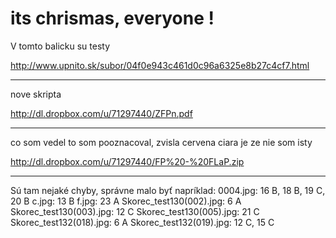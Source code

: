 # its chrismas, everyone !

V tomto balicku su testy

http://www.upnito.sk/subor/04f0e943c461d0c96a6325e8b27c4cf7.html

---

nove skripta

http://dl.dropbox.com/u/71297440/ZFPn.pdf

---

co som vedel to som pooznacoval, zvisla cervena ciara je ze nie som isty

http://dl.dropbox.com/u/71297440/FP%20-%20FLaP.zip

---

Sú tam nejaké chyby, správne malo byť napríklad:
0004.jpg: 16 B, 18 B, 19 C, 20 B
c.jpg: 13 B
f.jpg: 23 A
Skorec_test130(002).jpg: 6 A
Skorec_test130(003).jpg: 12 C
Skorec_test130(005).jpg: 21 C
Skorec_test132(018).jpg: 6 A
Skorec_test132(019).jpg: 12 C, 15 C